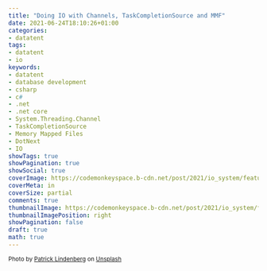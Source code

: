```yaml
---
title: "Doing IO with Channels, TaskCompletionSource and MMF"
date: 2021-06-24T18:10:26+01:00
categories:
- datatent
tags:
- datatent
- io
keywords:
- datatent
- database development
- csharp
- c#
- .net
- .net core
- System.Threading.Channel
- TaskCompletionSource
- Memory Mapped Files
- DotNext
- IO
showTags: true
showPagination: true
showSocial: true
coverImage: https://codemonkeyspace.b-cdn.net/post/2021/io_system/featuredimage.webp
coverMeta: in
coverSize: partial
comments: true
thumbnailImage: https://codemonkeyspace.b-cdn.net/post/2021/io_system/featuredimage.webp
thumbnailImagePosition: right
showPagination: false
draft: true
math: true
---
```


<small>
Photo by <a href="https://unsplash.com/@heapdump?utm_source=unsplash&utm_medium=referral&utm_content=creditCopyText">Patrick Lindenberg</a> on <a href="https://unsplash.com/s/photos/disk?utm_source=unsplash&utm_medium=referral&utm_content=creditCopyText">Unsplash</a>  
</small>
